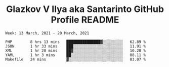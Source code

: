 <h1 align="center">Glazkov V Ilya aka Santarinto GitHub Profile README</h1>

<!--START_SECTION:waka-->
```text
Week: 13 March, 2021 - 20 March, 2021

PHP        8 hrs 13 mins   ███████████████▓░░░░░░░░░   62.89 % 
JSON       1 hr 33 mins    ███░░░░░░░░░░░░░░░░░░░░░░   11.91 % 
XML        1 hr 20 mins    ██▓░░░░░░░░░░░░░░░░░░░░░░   10.28 % 
YAML       1 hr 3 mins     ██░░░░░░░░░░░░░░░░░░░░░░░   08.11 % 
Makefile   24 mins         ▓░░░░░░░░░░░░░░░░░░░░░░░░   03.07 % 
```
<!--END_SECTION:waka-->
